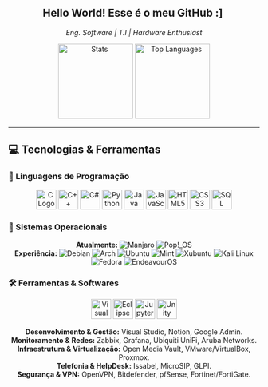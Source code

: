 <h2 style="text-align: center;">Hello World! Esse é o meu GitHub :] ‍️</h2>
<p style="text-align: center;"><em>Eng. Software | T.I | Hardware Enthusiast</em></p>

<div style="text-align: center;">
  <img src="https://github-readme-stats.vercel.app/api?username=luizhc06&hide_title=false&hide_rank=false&show_icons=true&include_all_commits=true&count_private=true&disable_animations=false&theme=dracula&locale=en&hide_border=false" height="150" alt="Stats" />
  <img src="https://github-readme-stats.vercel.app/api/top-langs?username=luizhc06&locale=en&hide_title=false&layout=compact&card_width=320&langs_count=5&theme=dracula&hide_border=false" height="150" alt="Top Languages" />
</div>

---

## 💻 Tecnologias & Ferramentas

### 📌 Linguagens de Programação
<div style="text-align: center;">
  <img src="https://cdn.jsdelivr.net/gh/devicons/devicon@latest/icons/c/c-original.svg" height="40" alt="C Logo">
  <img src="https://cdn.jsdelivr.net/gh/devicons/devicon@latest/icons/cplusplus/cplusplus-original.svg" height="40" alt="C++" />
  <img src="https://cdn.jsdelivr.net/gh/devicons/devicon/icons/csharp/csharp-original.svg" height="40" alt="C#" />
  <img src="https://cdn.jsdelivr.net/gh/devicons/devicon@latest/icons/python/python-original.svg" height="40" alt="Python" />
  <img src="https://cdn.jsdelivr.net/gh/devicons/devicon@latest/icons/java/java-original-wordmark.svg" height="40" alt="Java" />
  <img src="https://cdn.jsdelivr.net/gh/devicons/devicon@latest/icons/javascript/javascript-original.svg" height="40" alt="JavaScript" />
  <img src="https://cdn.jsdelivr.net/gh/devicons/devicon/icons/html5/html5-original.svg" height="40" alt="HTML5" />
  <img src="https://cdn.jsdelivr.net/gh/devicons/devicon/icons/css3/css3-original.svg" height="40" alt="CSS3" />
  <img src="https://cdn.jsdelivr.net/gh/devicons/devicon@latest/icons/mysql/mysql-original-wordmark.svg" height="40" alt="SQL" />
</div>

### 📂 Sistemas Operacionais
<div style="text-align: center;">
  <strong>Atualmente:</strong>
  <img src="https://img.shields.io/badge/Manjaro-35BF5C?style=for-the-badge&logo=manjaro&logoColor=white" alt="Manjaro" />
  <img src="https://img.shields.io/badge/Pop!_OS-48B9C7?style=for-the-badge&logo=popos&logoColor=white" alt="Pop!_OS" />
  <br>
  <strong>Experiência:</strong>
  <img src="https://img.shields.io/badge/Debian-A81D33?style=for-the-badge&logo=debian&logoColor=white" alt="Debian" />
  <img src="https://img.shields.io/badge/Arch_Linux-1793D1?style=for-the-badge&logo=arch-linux&logoColor=white" alt="Arch" />
  <img src="https://img.shields.io/badge/Ubuntu-E95420?style=for-the-badge&logo=ubuntu&logoColor=white" alt="Ubuntu" />
  <img src="https://img.shields.io/badge/Mint-87CF3E?style=for-the-badge&logo=linux-mint&logoColor=white" alt="Mint" />
  <img src="https://img.shields.io/badge/Xubuntu-0078C8?style=for-the-badge&logo=xubuntu&logoColor=white" alt="Xubuntu" />
  <img src="https://img.shields.io/badge/Kali_Linux-557C94?style=for-the-badge&logo=kali-linux&logoColor=white" alt="Kali Linux" />
  <img src="https://img.shields.io/badge/Fedora-294172?style=for-the-badge&logo=fedora&logoColor=white" alt="Fedora" />
  <img src="https://img.shields.io/badge/EndeavourOS-7C1F8E?style=for-the-badge&logo=endeavouros&logoColor=white" alt="EndeavourOS" />
</div>

### 🛠️ Ferramentas & Softwares
<div style="text-align: center;">
  <!-- Ícones de IDEs e Notebooks -->
  <img src="https://cdn.jsdelivr.net/gh/devicons/devicon@latest/icons/visualstudio/visualstudio-plain.svg" height="40" alt="Visual Studio" />
  <img src="https://cdn.jsdelivr.net/gh/devicons/devicon@latest/icons/eclipse/eclipse-original.svg" height="40" alt="Eclipse" />
  <img src="https://cdn.jsdelivr.net/gh/devicons/devicon@latest/icons/jupyter/jupyter-original.svg" height="40" alt="Jupyter Notebook" />
  <img src="https://cdn.jsdelivr.net/gh/devicons/devicon@latest/icons/unity/unity-original.svg" height="40" alt="Unity" />
</div>

<p style="text-align: center;">
  <strong>Desenvolvimento & Gestão:</strong> Visual Studio, Notion, Google Admin.<br>
  <strong>Monitoramento & Redes:</strong> Zabbix, Grafana, Ubiquiti UniFi, Aruba Networks.<br>
  <strong>Infraestrutura & Virtualização:</strong> Open Media Vault, VMware/VirtualBox, Proxmox. <br>
  <strong>Telefonia & HelpDesk:</strong> Issabel, MicroSIP, GLPI. <br>
  <strong>Segurança & VPN:</strong> OpenVPN, Bitdefender, pfSense, Fortinet/FortiGate.
</p>
